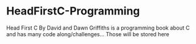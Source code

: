 # HeadFirstC-Programming
Head First C By David and Dawn Griffiths is a programming book about C and has many code along/challenges... Those will be stored here

